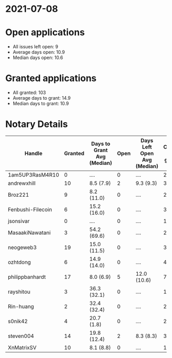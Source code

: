 2021-07-08
==========

# Open applications

- All issues left open: 9
- Average days open: 10.9
- Median days open: 10.6

# Granted applications

- All granted: 103
- Average days to grant: 14.9
- Median days to grant: 10.9

# Notary Details

| Handle            |   Granted | Days to Grant Avg (Median)   |   Open | Days Left Open Avg (Median)   |   Closed (no grant) |
|-------------------|-----------|------------------------------|--------|-------------------------------|---------------------|
| 1am5UP3RasM4R10   |         0 | ....                         |      0 | ....                          |                   2 |
| andrewxhill       |        10 | 8.5  (7.9)                   |      2 | 9.3  (9.3)                    |                  35 |
| Broz221           |         9 | 8.2  (11.0)                  |      0 | ....                          |                  25 |
| Fenbushi-Filecoin |         6 | 15.2  (16.0)                 |      0 | ....                          |                  38 |
| jsonsivar         |         0 | ....                         |      0 | ....                          |                  13 |
| MasaakiNawatani   |         3 | 54.2  (69.6)                 |      0 | ....                          |                  22 |
| neogeweb3         |        19 | 15.0  (11.5)                 |      0 | ....                          |                  37 |
| ozhtdong          |         6 | 14.9  (14.0)                 |      0 | ....                          |                  41 |
| philippbanhardt   |        17 | 8.0  (6.9)                   |      5 | 12.0  (10.6)                  |                  72 |
| rayshitou         |         3 | 36.3  (32.1)                 |      0 | ....                          |                  11 |
| Rin-huang         |         2 | 32.4  (32.4)                 |      0 | ....                          |                   2 |
| s0nik42           |         4 | 20.7  (1.8)                  |      0 | ....                          |                  20 |
| steven004         |        14 | 19.8  (12.4)                 |      2 | 8.3  (8.3)                    |                  30 |
| XnMatrixSV        |        10 | 8.1  (8.8)                   |      0 | ....                          |                  17 |